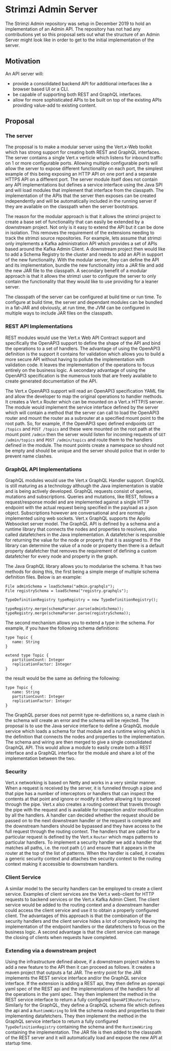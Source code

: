 # Strimzi Admin Server

The Strimzi Admin repository was setup in December 2019 to hold an implementation of an Admin API. The repository has not had any contributions yet so this proposal sets out what the structure of an Admin Server might look like in order to get to the initial implementation of the server.

## Motivation

An API server will:
* provide a consolidated backend API for additional interfaces like a browser based UI or a CLI.
* be capable of supporting both REST and GraphQL interfaces.
* allow for more sophisticated APIs to be built on top of the existing APIs providing value-add to existing content.

## Proposal

### The server
The proposal is to make a modular server using the Vert.x-Web toolkit which has strong support for creating both REST and GraphQL interfaces. The server contains a single Vert.x verticle which listens for inbound traffic on 1 or more configurable ports. Allowing multiple configurable ports will allow the server to expose different functionality on each port, the simplest example of this being exposing an HTTP API on one port and a separate HTTPS API on a different port. The server module itself does not contain any API implementations but defines a service interface using the Java SPI and will load modules that implement that interface from the classpath. The implementation of the APIs that the server then exposes can be created independently and will be automatically included in the running server if they are available on the classpath when the server bootstraps.

The reason for the modular approach is that it allows the strimzi project to create a base set of functionality that can easily be extended by a downstream project. Not only is it easy to extend the API but it can be done in isolation. This removes the requirement of the extensions needing to track the strimzi source repositories. For example, lets assume that strimzi only implements a Kafka administration API which provides a set of APIs based around the Kafka Admin Client. A downstream project then would like to add a Schema Registry to the cluster and needs to add an API in support of the new functionality. With the modular server, they can define the API and its implementation, bundle the new functionality into a JAR file and add the new JAR file to the classpath. A secondary benefit of a modular approach is that it allows the strimzi user to configure the server to only contain the functionality that they would like to use providing for a leaner server.

The classpath of the server can be configured at build time or run time. To configure at build time, the server and dependant modules can be bundled in a fat-JAR and obviously, at run time, the JVM can be configured in multiple ways to include JAR files on the classpath.

### REST API Implementations
REST modules would use the Vert.x Web API Contract support and specifically the OpenAPI3 support to define the shape of the API and bind the operations to a set of handlers. The advantage of using the OpenAPI3 definition is the support it contains for validation which allows you to build a more secure API without having to pollute the implementation with validation code. It leaves the implementation of the operations to focus entirely on the business logic. A secondary advantage of using the OpenAPI3 specification is the numerous tools that are freely available to create generated documentation of the API.
 
 The Vert.x OpenAPI3 support will read an OpenAPI3 specification YAML file and allow the developer to map the original operations to handler methods. It creates a Vert.x Router which can be mounted on a Vert.x HTTP/S server. The module would implement the service interface defined by the server which will contain a method that the server can call to load the OpenAPI3 router and mount the router as a subrouter at a specified mount point to the root path. So, for example, if the OpenAPI3 spec defined endpoints `GET /topics` and `POST /topics` and these were mounted on the root path at the mount point `/admin` then the server would listen for incoming requests of `GET /admin/topics` and `POST /admin/topics` and route them to the handlers defined in the module. The mount points create a namespace so should not be empty and should be unique and the server should police that in order to prevent name clashes.  

### GraphQL API Implementations
GraphQL modules would use the Vert.x GraphQL Handler support. GraphQL is still maturing as a technology although the Java implementation is stable and is being actively developed. GraphQL requests consist of queries, mutations and subscriptions. Queries and mutations, like REST, follows a request/response model and are implemented against a single HTTP endpoint with the actual request being specified in the payload as a json object. Subscriptions however are conversational and are normally implemented using web sockets. Vert.x GraphQL supports  the Apollo Websocket server model. The GraphQL API is defined by a schema and a runtime library that connects the nodes and properties to resolvers, also called datafetchers in the Java implementation. A datafetcher is responsible for returning the value for the node or property that it is assigned to. If the library can determine the value of a node or property then there is a default property datafetcher that removes the requirement of defining a custom datafetcher for every node and property in the graph.

The Java GraphQL library allows you to modularise the schema. It has two methods for doing this, the first being a simple merge of multiple schema definition files. Below is an example:
```
File adminSchema = loadSchema("admin.graphqls");
File registrySchema = loadSchema("registry.graphqls");

TypeDefinitionRegistry typeRegistry = new TypeDefinitionRegistry();

typeRegistry.merge(schemaParser.parse(adminSchema));
typeRegistry.merge(schemaParser.parse(registrySchema));
``` 
The second mechanism allows you to extend a type in the schema. For example, if you have the following schema definitions:
```
type Topic {
   name: String
}

extend type Topic {
   partitionCount: Integer
   replicationFactor: Integer
}
```
the result would be the same as defining the following:
```
type Topic {
   name: String
   partitionCount: Integer
   replicationFactor: Integer
}
```
The GraphQL parser does not permit type re-definitions so, a name clash in the schema will create an error and the schema will be rejected. The proposal is to use the Java service interface to define a GraphQL module service which loads a schema for that module and a runtime wiring which is the definition that connects the nodes and properties to the implementation. The schema and wiring are then merged to give a single consolidated GraphQL API. This would allow a module to easily create both a REST interface and a GraphQL interface for the module and share a lot of the implementation between the two. 

### Security
Vert.x networking is based on Netty and works in a very similar manner. When a request is received by the server, it is funneled through a pipe and that pipe has a number of interceptors or handlers that can inspect the contents at that point and ignore or modify it before allowing it to proceed through the pipe. Vert.x also creates a routing context that travels through the pipe with the request and is available for inspection and/or modification by all the handlers. A handler can decided whether the request should be passed on to the next downstream handler or the request is complete and the downstream handlers should be bypassed and they have access to the full request through the routing context. The handlers that are called for a particular request is defined by the Vert.x `Router` which maps patterns to particular handlers. To implement a security handler we add a handler that matches all paths, i.e. the root path (`/`) and ensure that it appears in the router at the top of the list of patterns. When the handler is called, it creates a generic security context and attaches the security context to the routing context making it accessible to downstream handlers.   

### Client Service
A similar model to the security handlers can be employed to create a client service. Examples of client services are the Vert.x web-client for HTTP requests to backend services or the Vert.x Kafka Admin Client. The client service would be added to the routing context and a downstream handler could access the client service and use it to obtain a properly configured client. The advantages of this approach is that the combination of the security handlers and the client service hides a lot of complexity leaving the implementation of the endpoint handlers or the datafetchers to focus on the business logic. A second advantage is that the client service can manage the closing of clients when requests have completed.

### Extending via a downstream project
Using the infrastructure defined above, if a downstream project wishes to add a new feature to the API then it can proceed as follows. It creates a maven project that outputs a fat JAR. The entry point for the JAR implements the REST service interface and/or the GraphQL service interface. If the extension is adding a REST api, they then define an openapi yaml spec of the REST api and the implementations of the handlers for all the operations in the yaml spec. They then implement the method in the REST service interface to return a fully configured `OpenAPI3RouterFactory`. Similarly for the GraphQL, they define a GraphQL schema file which defines the api and a `RuntimeWiring` to link the schema nodes and properties to their implementing datafetchers. They then implement the method in the GraphQL service interface to return a fully configured `TypeDefinitionRegistry` containing the schema and the `RuntimeWiring` containing the implementation. The JAR file is then added to the classpath of the REST server and it will automatically load and expose the new API at startup time.